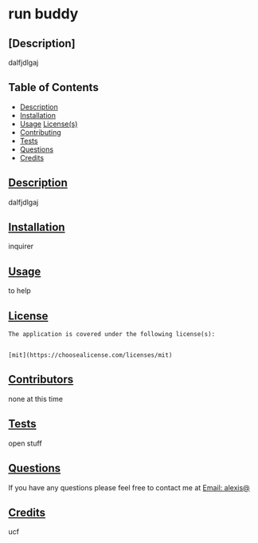 
  # run buddy

  ## [Description]
  dalfjdlgaj

  ## Table of Contents

  * [Description](#description)
  * [Installation](#installation)
  * [Usage](#usage)
    [License(s)](#license)
  * [Contributing](#contributing)
  * [Tests](#tests)
  * [Questions](#questions)
  * [Credits](#credits)
  
  ## [Description](#table-of-contents)
  dalfjdlgaj

  ## [Installation](#table-of-contents)
  inquirer

  ## [Usage](#table-of-contents)
  to help

  ## [License](#table-of-contents)
  
    The application is covered under the following license(s):
    
    
    [mit](https://choosealicense.com/licenses/mit)
    
    

  ## [Contributors](#table-of-contents)
  none at this time

  ## [Tests](#table-of-contents)
  open stuff

  ## [Questions](#table-of-contents)
  
  If you have any questions please feel free to contact me at [Email: alexis@](mailto:alexis@)

  ## [Credits](#table-of-contents)
  ucf
